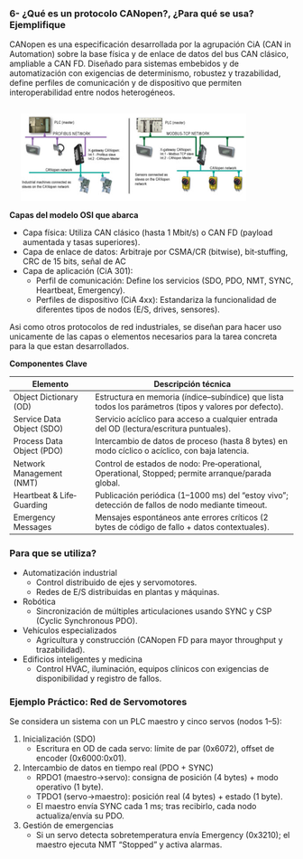 ### 6- ¿Qué es un protocolo CANopen?, ¿Para qué se usa? Ejemplifique

CANopen es una especificación desarrollada por la agrupación CiA (CAN in Automation) sobre la base física y de enlace de datos del bus CAN clásico, ampliable a CAN FD. Diseñado para sistemas embebidos y de automatización con exigencias de determinismo, robustez y trazabilidad, define perfiles de comunicación y de dispositivo que permiten interoperabilidad entre nodos heterogéneos.

<img src="../../E assets/Cuestionario N5/P6Img1.png" alt="CANopen"
     width="400"
     style="margin-left: 20px; margin-top: 15px;" />

**Capas del modelo OSI que abarca**

- Capa física:  Utiliza CAN clásico (hasta 1 Mbit/s) o CAN FD (payload aumentada y tasas superiores).
- Capa de enlace de datos: Arbitraje por CSMA/CR (bitwise), bit‐stuffing, CRC de 15 bits, señal de AC
- Capa de aplicación (CiA 301):
    - Perfil de comunicación: Define los servicios (SDO, PDO, NMT, SYNC, Heartbeat, Emergency).
    - Perfiles de dispositivo (CiA 4xx): Estandariza la funcionalidad de diferentes tipos de nodos (E/S, drives, sensores).

Asi como otros protocolos de red industriales, se diseñan para hacer uso unicamente de las capas o elementos necesarios para la tarea concreta para la que estan desarrollados.

**Componentes Clave**

| Elemento                   | Descripción técnica                                                                                                     |
|----------------------------|-------------------------------------------------------------------------------------------------------------------------|
| Object Dictionary (OD)     | Estructura en memoria (índice–subíndice) que lista todos los parámetros (tipos y valores por defecto).                   |
| Service Data Object (SDO)  | Servicio acíclico para acceso a cualquier entrada del OD (lectura/escritura puntuales).                                 |
| Process Data Object (PDO)  | Intercambio de datos de proceso (hasta 8 bytes) en modo cíclico o acíclico, con baja latencia.                          |
| Network Management (NMT)   | Control de estados de nodo: Pre‐operational, Operational, Stopped; permite arranque/parada global.                      |
| Heartbeat & Life‐Guarding  | Publicación periódica (1–1000 ms) del “estoy vivo”; detección de fallos de nodo mediante timeout.                      |
| Emergency Messages         | Mensajes espontáneos ante errores críticos (2 bytes de código de fallo + datos contextuales).                           |

### Para que se utiliza?
- Automatización industrial
    - Control distribuido de ejes y servomotores.
    - Redes de E/S distribuidas en plantas y máquinas.
- Robótica
    - Sincronización de múltiples articulaciones usando SYNC y CSP (Cyclic Synchronous PDO).
- Vehículos especializados
    - Agricultura y construcción (CANopen FD para mayor throughput y trazabilidad).
- Edificios inteligentes y medicina
    - Control HVAC, iluminación, equipos clínicos con exigencias de disponibilidad y registro de fallos.

### Ejemplo Práctico: Red de Servomotores
Se considera un sistema con un PLC maestro y cinco servos (nodos 1–5):
1) Inicialización (SDO)
    - Escritura en OD de cada servo: límite de par (0x6072), offset de encoder (0x6000:0x01).
2) Intercambio de datos en tiempo real (PDO + SYNC)
    - RPDO1 (maestro→servo): consigna de posición (4 bytes) + modo operativo (1 byte).
    - TPDO1 (servo→maestro): posición real (4 bytes) + estado (1 byte).
    - El maestro envía SYNC cada 1 ms; tras recibirlo, cada nodo actualiza/envía su PDO.
3) Gestión de emergencias
    - Si un servo detecta sobretemperatura envía Emergency (0x3210); el maestro ejecuta NMT “Stopped” y activa alarmas.